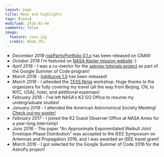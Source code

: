 ```yaml
---
layout: page
title: News and highlights
tags: [news]
modified: 2018-03-04
comments: false
image:
  feature: juno.jpg
  credit: NASA JPL.
---
```


<ul style="list-style-type:square">
   <li> <i>December 2018</i> <a href="https://www.github.com/dppalomar/riskParityPortfolio">riskParityPortfolio 0.1.x</a> has been released on CRAN!
   <li> <i>October 2018</i> I'm featured on <a href="https://exoplanets.nasa.gov/news/1529/meet-the-kepler-mission-team/"><u>NASA Kepler mission website</u></a> :)
   <li> <i> April 2018 </i>- I was a co-mentor for the
   <a href="https://github.com/astropy/astropy-tutorials">astropy tutorials project</a> as part of the Google Summer of Code program!
   <li> <i> March 2018 </i> - <a href="https://keplerscience.arc.nasa.gov/new-kepler-data-analysis-tools-and-tutorials-lightkurve-v10.html">
   <u>lightkurve 1.0</u></a> has been released!
   <li> <i>March 2018</i> - I attended the <a href="https://tess.ninja"><u>TESS.Ninja</u></a> workshop.
Huge thanks to the organizers for fully covering my travel (all the way from Beijing,
CN, to NYC, USA), hotel, and additional expenses!
   <li> <i>February 2018</i> - I've left NASA's K2 GO Office to resume my undergraduate studies!
   <li> <i>January 2018</i> - I attended the American Astronomical Society Meeting!<a href="https://github.com/mirca/ze_aas_poster/blob/master/poster.pdf">
   <u>Check out my poster!</u></a>
   <li> <i>February 2017</i> - I joined the K2 Guest Observer Office at NASA Ames for a year-long internship!
   <li> <i>June 2016</i> - The paper "An Approximate Exponentiated Weibull Joint Envelope-Phase Distribution"
was accepted to the IEEE Symposium on Antennas and Propagation 2016, and I was
awarded an IEEE travel grant!
   <li> <i>March 2016</i> - I got selected for the Google Summer of Code 2016 for the AstroPy project!
